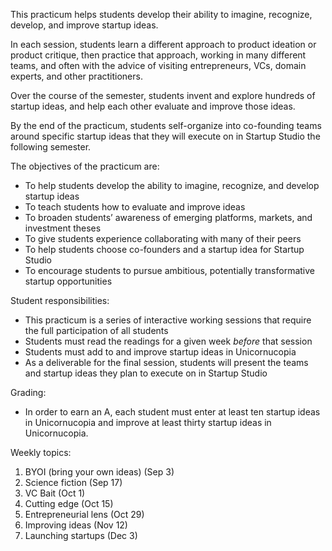 This practicum helps students develop their ability to imagine, recognize, develop, and improve startup ideas. 

In each session, students learn a different approach to product ideation or product critique, then practice that approach, working in many different teams, and often with the advice of visiting entrepreneurs, VCs, domain experts, and other practitioners.

Over the course of the semester, students invent and explore hundreds of startup ideas, and help each other evaluate and improve those ideas.

By the end of the practicum, students self-organize into co-founding teams around specific startup ideas that they will execute on in Startup Studio the following semester.

The objectives of the practicum are:

* To help students develop the ability to imagine, recognize, and develop startup ideas
* To teach students how to evaluate and improve ideas
* To broaden students’ awareness of emerging platforms, markets, and investment theses
* To give students experience collaborating with many of their peers
* To help students choose co-founders and a startup idea for Startup Studio
* To encourage students to pursue ambitious, potentially transformative startup opportunities

Student responsibilities:

* This practicum is a series of interactive working sessions that require the full participation of all students
* Students must read the readings for a given week *before* that session
* Students must add to and improve startup ideas in Unicornucopia
* As a deliverable for the final session, students will present the teams and startup ideas they plan to execute on in Startup Studio

Grading:

* In order to earn an A, each student must enter at least ten startup ideas in Unicornucopia and improve at least thirty startup ideas in Unicornucopia.

Weekly topics:

1. BYOI (bring your own ideas) (Sep 3)
1. Science fiction (Sep 17)
1. VC Bait (Oct 1)
1. Cutting edge (Oct 15)
1. Entrepreneurial lens (Oct 29)
1. Improving ideas (Nov 12)
1. Launching startups (Dec 3)
